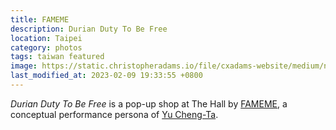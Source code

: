 ```yaml
---
title: FAMEME
description: Durian Duty To Be Free
location: Taipei
category: photos
tags: taiwan featured
image: https://static.christopheradams.io/file/cxadams-website/medium/nextcloud/Photos/Albums/2022/20220305-2145_Taipei_FAMEME/20220305-2145_Taipei_FAMEME_L1000214-0.jpg
last_modified_at: 2023-02-09 19:33:55 +0800
---
```


*Durian Duty To Be Free* is a pop-up shop at The Hall by [FAMEME], a conceptual
performance persona of [Yu Cheng-Ta].

[FAMEME]: https://www.fameme.online/
[Yu Cheng-Ta]: https://www.yuchengta.com/
